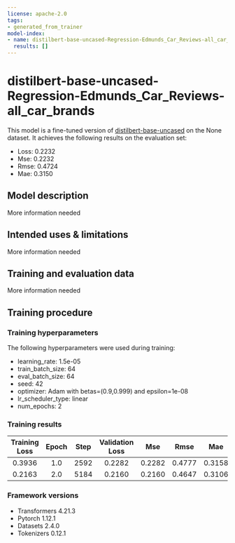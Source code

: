 ```yaml
---
license: apache-2.0
tags:
- generated_from_trainer
model-index:
- name: distilbert-base-uncased-Regression-Edmunds_Car_Reviews-all_car_brands
  results: []
---
```


<!-- This model card has been generated automatically according to the information the Trainer had access to. You
should probably proofread and complete it, then remove this comment. -->

# distilbert-base-uncased-Regression-Edmunds_Car_Reviews-all_car_brands

This model is a fine-tuned version of [distilbert-base-uncased](https://huggingface.co/distilbert-base-uncased) on the None dataset.
It achieves the following results on the evaluation set:
- Loss: 0.2232
- Mse: 0.2232
- Rmse: 0.4724
- Mae: 0.3150

## Model description

More information needed

## Intended uses & limitations

More information needed

## Training and evaluation data

More information needed

## Training procedure

### Training hyperparameters

The following hyperparameters were used during training:
- learning_rate: 1.5e-05
- train_batch_size: 64
- eval_batch_size: 64
- seed: 42
- optimizer: Adam with betas=(0.9,0.999) and epsilon=1e-08
- lr_scheduler_type: linear
- num_epochs: 2

### Training results

| Training Loss | Epoch | Step | Validation Loss | Mse    | Rmse   | Mae    |
|:-------------:|:-----:|:----:|:---------------:|:------:|:------:|:------:|
| 0.3936        | 1.0   | 2592 | 0.2282          | 0.2282 | 0.4777 | 0.3158 |
| 0.2163        | 2.0   | 5184 | 0.2160          | 0.2160 | 0.4647 | 0.3106 |


### Framework versions

- Transformers 4.21.3
- Pytorch 1.12.1
- Datasets 2.4.0
- Tokenizers 0.12.1
